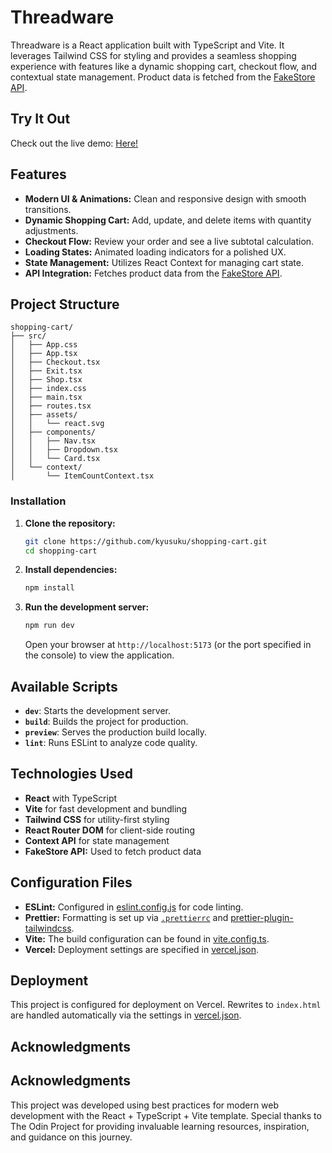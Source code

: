 # Threadware

Threadware is a React application built with TypeScript and Vite. It leverages Tailwind CSS for styling and provides a seamless shopping experience with features like a dynamic shopping cart, checkout flow, and contextual state management. Product data is fetched from the [FakeStore API](https://fakestoreapi.com/).

## Try It Out

Check out the live demo: [Here!](https://threadware.vercel.app)

## Features

- **Modern UI & Animations:** Clean and responsive design with smooth transitions.
- **Dynamic Shopping Cart:** Add, update, and delete items with quantity adjustments.
- **Checkout Flow:** Review your order and see a live subtotal calculation.
- **Loading States:** Animated loading indicators for a polished UX.
- **State Management:** Utilizes React Context for managing cart state.
- **API Integration:** Fetches product data from the [FakeStore API](https://fakestoreapi.com/).

## Project Structure

```
shopping-cart/
├── src/
│   ├── App.css
│   ├── App.tsx
│   ├── Checkout.tsx
│   ├── Exit.tsx
│   ├── Shop.tsx
│   ├── index.css
│   ├── main.tsx
│   ├── routes.tsx
│   ├── assets/
│   │   └── react.svg
│   ├── components/
│   │   ├── Nav.tsx
│   │   ├── Dropdown.tsx
│   │   └── Card.tsx
│   └── context/
│       └── ItemCountContext.tsx
```

### Installation

1. **Clone the repository:**
   ```sh
   git clone https://github.com/kyusuku/shopping-cart.git
   cd shopping-cart
   ```
2. **Install dependencies:**
   ```sh
   npm install
   ```
3. **Run the development server:**
   ```sh
   npm run dev
   ```
   Open your browser at `http://localhost:5173` (or the port specified in the console) to view the application.

## Available Scripts

- **`dev`**: Starts the development server.
- **`build`**: Builds the project for production.
- **`preview`**: Serves the production build locally.
- **`lint`**: Runs ESLint to analyze code quality.

## Technologies Used

- **React** with TypeScript
- **Vite** for fast development and bundling
- **Tailwind CSS** for utility-first styling
- **React Router DOM** for client-side routing
- **Context API** for state management
- **FakeStore API:** Used to fetch product data

## Configuration Files

- **ESLint:** Configured in [eslint.config.js](./eslint.config.js) for code linting.
- **Prettier:** Formatting is set up via [`.prettierrc`](./.prettierrc) and [prettier-plugin-tailwindcss](https://github.com/tailwindlabs/prettier-plugin-tailwindcss).
- **Vite:** The build configuration can be found in [vite.config.ts](./vite.config.ts).
- **Vercel:** Deployment settings are specified in [vercel.json](./vercel.json).

## Deployment

This project is configured for deployment on Vercel. Rewrites to `index.html` are handled automatically via the settings in [vercel.json](./vercel.json).

## Acknowledgments

## Acknowledgments

This project was developed using best practices for modern web development with the React + TypeScript + Vite template. Special thanks to The Odin Project for providing invaluable learning resources, inspiration, and guidance on this journey.
